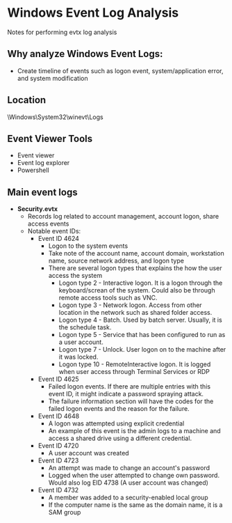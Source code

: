 # Windows Event Log Analysis
Notes for performing evtx log analysis

## Why analyze Windows Event Logs:
- Create timeline of events such as logon event, system/application error, and system modification

## Location
\Windows\System32\winevt\Logs

## Event Viewer Tools
- Event viewer
- Event log explorer
- Powershell

## Main event logs
- **Security.evtx**
  - Records log related to account management, account logon, share access events
  - Notable event IDs:
    - Event ID 4624
      - Logon to the system events
      - Take note of the account name, account domain, workstation name, source network address, and logon type
      - There are several logon types that explains the how the user access the system
        - Logon type 2 - Interactive logon. It is a logon through the keyboard/screan of the system. Could also be through remote access tools such as VNC. 
        - Logon type 3 - Network logon. Access from other location in the network such as shared folder access.
        - Logon type 4 - Batch. Used by batch server. Usually, it is the schedule task. 
        - Logon type 5 - Service that has been configured to run as a user account.
        - Logon type 7 - Unlock. User logon on to the machine after it was locked.
        - Logon type 10 - RemoteInteractive logon. It is logged when user access through Terminal Services or RDP
    - Event ID 4625
      - Failed logon events. If there are multiple entries with this event ID, it might indicate a password spraying attack.
      - The failure information section will have the codes for the failed logon events and the reason for the failure.
    - Event ID 4648
      - A logon was attempted using explicit credential
      - An example of this event is the admin logs to a machine and access a shared drive using a different credential.
    - Event ID 4720
      - A user account was created
    - Event ID 4723
      - An attempt was made to change an account's password
      - Logged when the user attempted to change own password. Would also log EID 4738 (A user account was changed)
    - Event ID 4732
      - A member was added to a security-enabled local group
      - If the computer name is the same as the domain name, it is a SAM group
